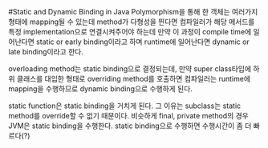 #Static and Dynamic Binding in Java
Polymorphism을 통해 한 객체는 여러가지 형태에 mapping될 수 있는데 method가 다형성을 띈다면
컴파일러가 해당 메서드를 특정 implementation으로 연결시켜주어야 하는데
만약 이 과정이 compile time에 일어난다면 static or early binding이라고 하며
runtime에 일어난다면 dynamic or late binding이라고 한다.

overloading method는 static binding으로 결정되는데, 만약 super class타입에 하위 클래스를 대입한 형태로
overriding method를 호출하면 컴파일러는 runtime에 mapping을 수행하므로 dynamic binding으로 수행하게 된다.

static function은 static binding을 거치게 된다. 그 이유는 subclass는 static method를 override할 수 없기 때문이다.
비슷하게 final, private method의 경우 JVM은 static binding을 수행한다. static binding으로 수행하면 수행시간이 좀 더 빠르다(?)

